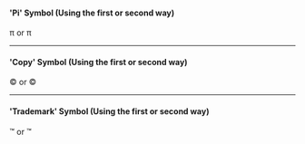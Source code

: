 <!--
    > TITLE
        >> Symbols

    > PURPOSE
        >> To insert the special symbols.

    > THEORY
        >> The special symbols can be inserted in two ways:
            >>> First way is, to find an exact symbol on the internet and copy/paste it as it is.
            >>> Second way is, to use an HTML symbol coding sheet for the required entity.
-->

#### 'Pi' Symbol (Using the first or second way)

π   or  &#960;

***

#### 'Copy' Symbol (Using the first or second way)

©   or  &copy;

***

#### 'Trademark' Symbol (Using the first or second way)

™   or  &trade;

<!--
    >> .... and so on.

    >> As you can see, both methods work fine.

    >> One can use an HTML code sheet to find every kind of speical symbol.
-->